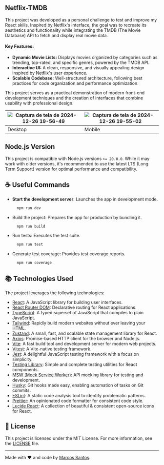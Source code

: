 ## Netflix-TMDB

This project was developed as a personal challenge to test and improve my React skills. Inspired by Netflix's interface, the goal was to recreate its aesthetics and functionality while integrating the TMDB (The Movie Database) API to fetch and display real movie data.

#### Key Features:
- **Dynamic Movie Lists:** Displays movies organized by categories such as trending, top-rated, and specific genres, powered by the TMDB API.
- **Interactive UI:** A clean, responsive, and visually appealing design inspired by Netflix's user experience.
- **Scalable Codebase:** Well-structured architecture, following best practices for code organization and performance optimization.

This project serves as a practical demonstration of modern front-end development techniques and the creation of interfaces that combine usability with professional design.

| ![Captura de tela de 2024-12-26 19-56-49](https://github.com/user-attachments/assets/4e2e847a-21ff-4e07-93b5-514aa3dc7288) | ![Captura de tela de 2024-12-26 19-55-02](https://github.com/user-attachments/assets/f975b748-a48f-4a32-bc1d-bc837fc0dd26) |
|----------------------------------------------|----------------------------------------------|
| Desktop                        | Mobile                        |


## Node.js Version


This project is compatible with Node.js versions `>= 20.0.0`. While it may work with older versions, it's recommended to use the latest LTS (Long Term Support) version for optimal performance and compatibility.

## ☕ Useful Commands

- **Start the development server**: Launches the app in development mode.
  ```bash
    npm run dev
  ```
- Build the project: Prepares the app for production by bundling it.
  ```bash
    npm run build
  ```
- Run tests: Executes the test suite.
  ```bash
    npm run test
  ```
- Generate test coverage: Provides test coverage reports.
  ```bash
    npm run coverage
  ```

## :books: Technologies Used

The project leverages the following technologies:

- [React](https://reactjs.org/): A JavaScript library for building user interfaces.
- [React Router DOM](https://reactrouter.com/): Declarative routing for React applications.
- [TypeScript](https://www.typescriptlang.org/): A typed superset of JavaScript that compiles to plain JavaScript.
- [Tailwind](https://tailwindcss.com/): Rapidly build modern websites without ever leaving your HTML.
- [Zustand](https://github.com/pmndrs/zustand): A small, fast, and scalable state management library for React.
- [Axios](https://axios-http.com/): Promise-based HTTP client for the browser and Node.js.
- [Vite](https://vitejs.dev/): A fast build tool and development server for modern web projects.
- [Vitest](https://vitest.dev/): A Vite-native testing framework.
- [Jest](https://jestjs.io/): A delightful JavaScript testing framework with a focus on simplicity.
- [Testing Library](https://testing-library.com/): Simple and complete testing utilities for React components.
- [MSW (Mock Service Worker)](https://mswjs.io/): API mocking library for testing and development.
- [Husky](https://typicode.github.io/husky): Git hooks made easy, enabling automation of tasks on Git commits.
- [ESLint](https://eslint.org/): A static code analysis tool to identify problematic patterns.
- [Prettier](https://prettier.io/): An opinionated code formatter for consistent code style.
- [Lucide React](https://lucide.dev/): A collection of beautiful & consistent open-source icons for React.

## :page_facing_up: License

This project is licensed under the MIT License. For more information, see the [LICENSE](LICENSE) file.

---

Made with :heart: and code by [Marcos Santos](https://github.com/MarcosSantosDev).

